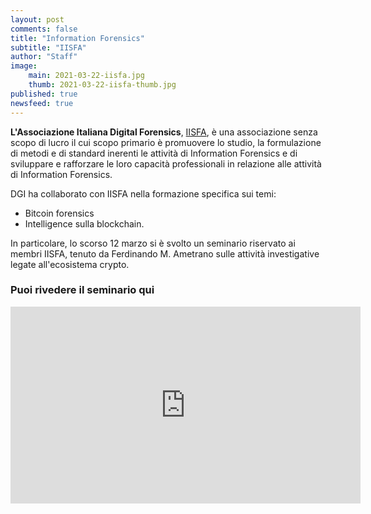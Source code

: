 ```yaml
---
layout: post
comments: false
title: "Information Forensics"
subtitle: "IISFA" 
author: "Staff"
image:
    main: 2021-03-22-iisfa.jpg
    thumb: 2021-03-22-iisfa-thumb.jpg
published: true
newsfeed: true
---
```


**L'Associazione Italiana Digital Forensics**, [IISFA](https://www.iisfa.it/), è una associazione senza scopo di lucro il cui scopo primario è promuovere lo studio, la formulazione di metodi e di standard inerenti le attività di Information Forensics e di sviluppare e rafforzare le loro capacità professionali in relazione alle attività di Information Forensics.

DGI ha collaborato con IISFA nella formazione specifica sui temi:

- Bitcoin forensics
- Intelligence sulla blockchain.

In particolare, lo scorso 12 marzo si è svolto un seminario riservato ai membri IISFA, tenuto da Ferdinando M. Ametrano sulle attività investigative legate all'ecosistema crypto.

### Puoi rivedere il seminario qui

<div class='embed-container'>
    <iframe width="560" height="315"
    src="https://www.youtube.com/embed/kl5l1Tl_TUw"
    frameborder="0" allow="accelerometer; autoplay; clipboard-write; encrypted-media; gyroscope; picture-in-picture"
    allowfullscreen>
    </iframe>
</div>